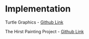 # Implementation

Turtle Graphics - [Github Link](https://github.com/grandeurkoe/100-days-of-code-the-complete-python-pro-bootcamp/tree/117234b9f88b660068ba2807d05910f70a78c581/day-018-turtle-and-the-gui/turtle-graphics)

The Hirst Painting Project - [Github Link](https://github.com/grandeurkoe/100-days-of-code-the-complete-python-pro-bootcamp/tree/117234b9f88b660068ba2807d05910f70a78c581/day-018-turtle-and-the-gui/the-hirst-painting-project)